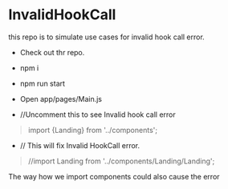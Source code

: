 # InvalidHookCall
this repo is to simulate use cases for invalid hook call error.


* Check out thr repo.
* npm i
* npm run start
* Open app/pages/Main.js

* //Uncomment this to see Invalid hook call error
> import {Landing} from '../components';


* // This will fix Invalid HookCall error.
> //import Landing from '../components/Landing/Landing';

The way how we import components could also cause the error
